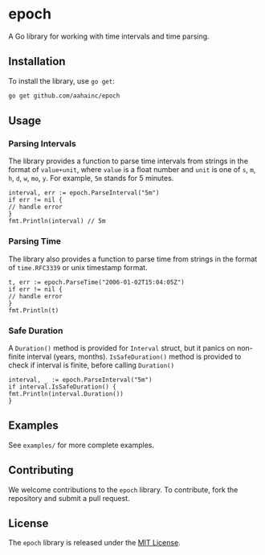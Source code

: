 # epoch

A Go library for working with time intervals and time parsing.

## Installation

To install the library, use `go get`:

```bash
go get github.com/aahainc/epoch
```

## Usage

### Parsing Intervals

The library provides a function to parse time intervals from strings in the format of `value+unit`, where `value` is a
float number and `unit` is one of `s`, `m`, `h`, `d`, `w`, `mo`, `y`.
For example, `5m` stands for 5 minutes.

```golang
interval, err := epoch.ParseInterval("5m")
if err != nil {
// handle error
}
fmt.Println(interval) // 5m

```

### Parsing Time

The library also provides a function to parse time from strings in the format of `time.RFC3339` or unix timestamp
format.

```golang
t, err := epoch.ParseTime("2006-01-02T15:04:05Z")
if err != nil {
// handle error
}
fmt.Println(t)
```

### Safe Duration

A `Duration()` method is provided for `Interval` struct, but it panics on non-finite interval (years, months).
`IsSafeDuration()` method is provided to check if interval is finite, before calling `Duration()`

```golang
interval, _ := epoch.ParseInterval("5m")
if interval.IsSafeDuration() {
fmt.Println(interval.Duration())
}
```

## Examples

See `examples/` for more complete examples.

## Contributing

We welcome contributions to the `epoch` library. To contribute, fork the repository and submit a pull request.

## License

The `epoch` library is released under the [MIT License](https://opensource.org/licenses/MIT).